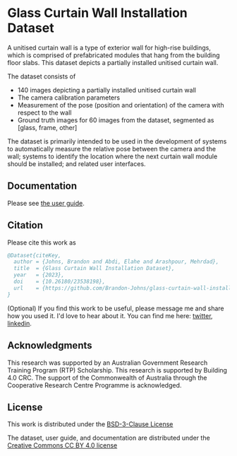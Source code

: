 # Glass Curtain Wall Installation Dataset
A unitised curtain wall is a type of exterior wall for high-rise buildings, which is comprised of prefabricated modules that hang from the building floor slabs. This dataset depicts a partially installed unitised curtain wall.

The dataset consists of
- 140 images depicting a partially installed unitised curtain wall
- The camera calibration parameters
- Measurement of the pose (position and orientation) of the camera with respect to the wall
- Ground truth images for 60 images from the dataset, segmented as [glass, frame, other]

The dataset is primarily intended to be used in the development of systems to automatically measure the relative pose between the camera and the wall; systems to identify the location where the next curtain wall module should be installed; and related user interfaces.

## Documentation
Please see [the user guide](./UserGuide.pdf).

## Citation
Please cite this work as
```bibtex
@Dataset{citeKey,
  author = {Johns, Brandon and Abdi, Elahe and Arashpour, Mehrdad},
  title  = {Glass Curtain Wall Installation Dataset},
  year   = {2023},
  doi    = {10.26180/23538198},
  url    = {https://github.com/Brandon-Johns/glass-curtain-wall-installation-dataset},
}
```

(Optional) If you find this work to be useful, please message me and share how you used it. I'd love to hear about it. 
You can find me here: [twitter](https://twitter.com/BrandonJohns96), [linkedin](https://www.linkedin.com/in/brandon-johns-6bab7815a).


## Acknowledgments
This research was supported by an Australian Government Research Training Program (RTP) Scholarship. This research is supported by Building 4.0 CRC. The support of the Commonwealth of Australia through the Cooperative Research Centre Programme is acknowledged.

## License
This work is distributed under the [BSD-3-Clause License](./LICENSE.txt)

The dataset, user guide, and documentation are distributed under the [Creative Commons CC BY 4.0 license](https://creativecommons.org/licenses/by/4.0/)
